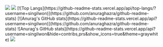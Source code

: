 <img src="https://capsule-render.vercel.app/api?type=waving&color=BDBDC8&height=150&section=header" />
<img src="https://capsule-render.vercel.app/api?type=waving&color=BDBDC8&height=150&section=footer" />
[![Top Langs](https://github-readme-stats.vercel.app/api/top-langs/?username=singilwon)](https://github.com/anuraghazra/github-readme-stats)
[![Anurag's GitHub stats](https://github-readme-stats.vercel.app/api?username=singilwon)](https://github.com/anuraghazra/github-readme-stats)
![Anurag's GitHub stats](https://github-readme-stats.vercel.app/api?username=singilwon&hide=contribs,prs&show_icons=true&theme=graywhite)
<a href="https://www.instagram.com/"><img src="https://img.shields.io/badge/Instagram-E4405F?style=flat-square&logo=Instagram&logoColor=white"/></a>
